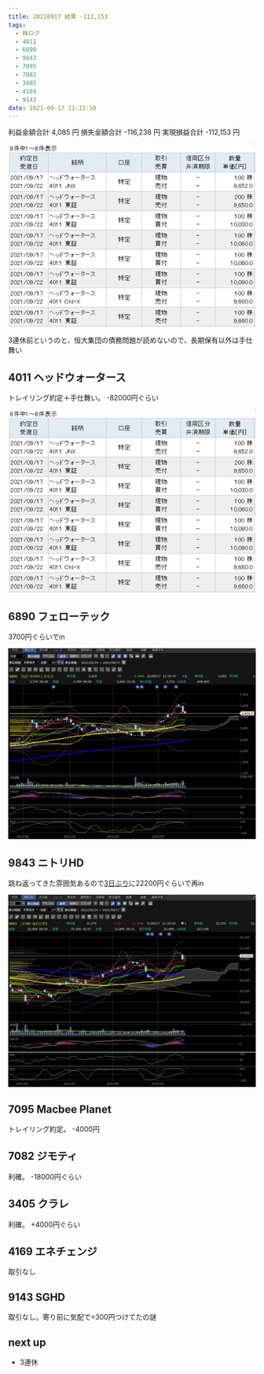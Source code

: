 ```yaml
---
title: 20210917 結果 -112,153
tags:
  - 株ログ
  - 4011
  - 6890
  - 9843
  - 7095
  - 7082
  - 3405
  - 4169
  - 9143
date: 2021-09-17 11:12:50
---
```


利益金額合計 4,085 円
損失金額合計 -116,238 円
実現損益合計 -112,153 円

![i](/kab/img/20210917001.jpg)

3連休前というのと、恒大集団の債務問題が読めないので、長期保有以外は手仕舞い

## 4011 ヘッドウォータース

トレイリング約定＋手仕舞い。 -82000円ぐらい

![i](/kab/img/20210917001.jpg)

## 6890 フェローテック

3700円ぐらいでin

![i](/kab/img/20210917003.jpg)

## 9843 ニトリHD

跳ね返ってきた雰囲気あるので[3日ぶり](/kab/2021/09/13/20210913/)に22200円ぐらいで再in

![i](/kab/img/20210917002.jpg)

## 7095 Macbee Planet

トレイリング約定。 -4000円

## 7082 ジモティ

利確。 -18000円ぐらい

## 3405 クラレ

利確。 +4000円ぐらい

## 4169 エネチェンジ

取引なし

## 9143 SGHD

取引なし。寄り前に気配で+300円つけてたの謎

## next up

- 3連休
